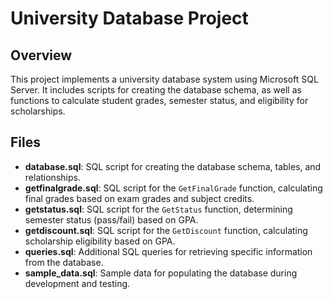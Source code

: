 # University Database Project

## Overview

This project implements a university database system using Microsoft SQL Server. It includes scripts for creating the database schema, as well as functions to calculate student grades, semester status, and eligibility for scholarships.

## Files

- **database.sql**: SQL script for creating the database schema, tables, and relationships.
- **getfinalgrade.sql**: SQL script for the `GetFinalGrade` function, calculating final grades based on exam grades and subject credits.
- **getstatus.sql**: SQL script for the `GetStatus` function, determining semester status (pass/fail) based on GPA.
- **getdiscount.sql**: SQL script for the `GetDiscount` function, calculating scholarship eligibility based on GPA.
- **queries.sql**: Additional SQL queries for retrieving specific information from the database.
- **sample_data.sql**: Sample data for populating the database during development and testing.



